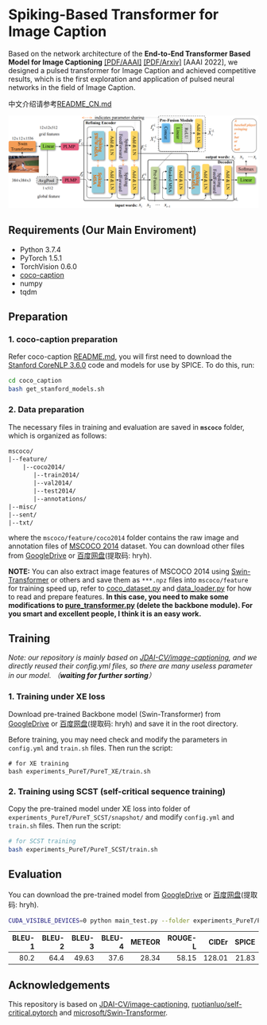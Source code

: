 # Spiking-Based Transformer for Image Caption

Based on the network architecture of the __End-to-End Transformer Based Model for Image Captioning__ [[PDF/AAAI]](https://ojs.aaai.org/index.php/AAAI/article/view/20160) [[PDF/Arxiv]](https://arxiv.org/abs/2203.15350) [AAAI 2022], 
we designed a pulsed transformer for Image Caption and achieved competitive results, which is the first exploration and application of pulsed neural networks in the field of Image Caption.

中文介绍请参考[README_CN.md](README_CN.md)

![architecture](./imgs/architecture.png)

## Requirements (Our Main Enviroment)
+ Python 3.7.4
+ PyTorch 1.5.1
+ TorchVision 0.6.0
+ [coco-caption](https://github.com/tylin/coco-caption)
+ numpy
+ tqdm

## Preparation
### 1. coco-caption preparation
Refer coco-caption [README.md](./coco_caption/README.md), you will first need to download the [Stanford CoreNLP 3.6.0](http://stanfordnlp.github.io/CoreNLP/index.html) code and models for use by SPICE. To do this, run:
```bash
cd coco_caption
bash get_stanford_models.sh
```
### 2. Data preparation
The necessary files in training and evaluation are saved in __`mscoco`__ folder, which is organized as follows:
```
mscoco/
|--feature/
    |--coco2014/
       |--train2014/
       |--val2014/
       |--test2014/
       |--annotations/
|--misc/
|--sent/
|--txt/
```
where the `mscoco/feature/coco2014` folder contains the raw image and annotation files of [MSCOCO 2014](https://cocodataset.org/#download) dataset. You can download other files from [GoogleDrive](https://drive.google.com/drive/folders/1HBw5NGGw8DjkyNurksCP5v8a5f0FG7zU?usp=sharing) or [百度网盘](https://pan.baidu.com/s/1tyXGJx50sllS-zylN62ZAw)(提取码: hryh). 

__NOTE:__ You can also extract image features of MSCOCO 2014 using [Swin-Transformer](https://github.com/microsoft/Swin-Transformer) or others and save them as `***.npz` files into `mscoco/feature` for training speed up, refer to [coco_dataset.py](datasets/coco_dataset.py) and [data_loader.py](datasets/data_loader.py) for how to read and prepare features. 
__In this case, you need to make some modifications to [pure_transformer.py](models/pure_transformer.py) (delete the backbone module). For you smart and excellent people, I think it is an easy work.__


## Training
*Note: our repository is mainly based on [JDAI-CV/image-captioning](https://github.com/JDAI-CV/image-captioning), and we directly reused their config.yml files, so there are many useless parameter in our model. （__waiting for further sorting__）*

### 1. Training under XE loss
Download pre-trained Backbone model (Swin-Transformer) from [GoogleDrive](https://drive.google.com/drive/folders/1HBw5NGGw8DjkyNurksCP5v8a5f0FG7zU?usp=sharing) or [百度网盘](https://pan.baidu.com/s/1tyXGJx50sllS-zylN62ZAw)(提取码: hryh) and save it in the root directory.

Before training, you may need check and modify the parameters in `config.yml` and `train.sh` files. Then run the script:

```
# for XE training
bash experiments_PureT/PureT_XE/train.sh
```
### 2. Training using SCST (self-critical sequence training)
Copy the pre-trained model under XE loss into folder of `experiments_PureT/PureT_SCST/snapshot/` and modify `config.yml` and `train.sh` files. Then run the script:

```bash
# for SCST training
bash experiments_PureT/PureT_SCST/train.sh
```

## Evaluation
You can download the pre-trained model from [GoogleDrive](https://drive.google.com/drive/folders/1HBw5NGGw8DjkyNurksCP5v8a5f0FG7zU?usp=sharing) or [百度网盘](https://pan.baidu.com/s/1tyXGJx50sllS-zylN62ZAw)(提取码: hryh). 

```bash
CUDA_VISIBLE_DEVICES=0 python main_test.py --folder experiments_PureT/PureT_SCST/ --resume 30
```

|BLEU-1|BLEU-2|BLEU-3|BLEU-4|METEOR|ROUGE-L| CIDEr |SPICE |
| ---: | ---: | ---: | ---: | ---: | ---:  | ---:  | ---: |
| 80.2 | 64.4 | 49.63 | 37.6 | 28.34 | 58.15  | 128.01 |  21.83 |


[comment]: <> (## Reference)

[comment]: <> (If you find this repo useful, please consider citing &#40;no obligation at all&#41;:)

[comment]: <> (```)

[comment]: <> (@inproceedings{wangyiyu2022PureT,)

[comment]: <> (  title={End-to-End Transformer Based Model for Image Captioning},)

[comment]: <> (  author={Yiyu Wang and Jungang Xu and Yingfei Sun},)

[comment]: <> (  booktitle={AAAI},)

[comment]: <> (  year={2022})

[comment]: <> (})

[comment]: <> (```)

## Acknowledgements
This repository is based on [JDAI-CV/image-captioning](https://github.com/JDAI-CV/image-captioning), [ruotianluo/self-critical.pytorch](https://github.com/ruotianluo/self-critical.pytorch) and [microsoft/Swin-Transformer](https://github.com/microsoft/Swin-Transformer).
